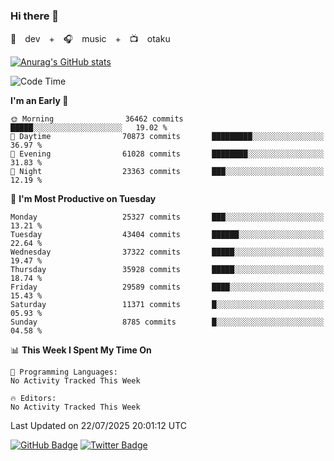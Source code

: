 ### Hi there 👋

🚀　dev　+　🎧　music　+　📺　otaku


[![Anurag's GitHub stats](https://github-readme-stats.vercel.app/api?username=koheitasaka&count_private=true&show_icons=true&theme=monokai)](https://github.com/koheitasaka/github-readme-stats)

<!--START_SECTION:waka-->
![Code Time](http://img.shields.io/badge/Code%20Time-1%2C161%20hrs%2023%20mins-blue)

**I'm an Early 🐤** 

```text
🌞 Morning                36462 commits       █████░░░░░░░░░░░░░░░░░░░░   19.02 % 
🌆 Daytime                70873 commits       █████████░░░░░░░░░░░░░░░░   36.97 % 
🌃 Evening                61028 commits       ████████░░░░░░░░░░░░░░░░░   31.83 % 
🌙 Night                  23363 commits       ███░░░░░░░░░░░░░░░░░░░░░░   12.19 % 
```
📅 **I'm Most Productive on Tuesday** 

```text
Monday                   25327 commits       ███░░░░░░░░░░░░░░░░░░░░░░   13.21 % 
Tuesday                  43404 commits       ██████░░░░░░░░░░░░░░░░░░░   22.64 % 
Wednesday                37322 commits       █████░░░░░░░░░░░░░░░░░░░░   19.47 % 
Thursday                 35928 commits       █████░░░░░░░░░░░░░░░░░░░░   18.74 % 
Friday                   29589 commits       ████░░░░░░░░░░░░░░░░░░░░░   15.43 % 
Saturday                 11371 commits       █░░░░░░░░░░░░░░░░░░░░░░░░   05.93 % 
Sunday                   8785 commits        █░░░░░░░░░░░░░░░░░░░░░░░░   04.58 % 
```


📊 **This Week I Spent My Time On** 

```text
💬 Programming Languages: 
No Activity Tracked This Week

🔥 Editors: 
No Activity Tracked This Week
```


 Last Updated on 22/07/2025 20:01:12 UTC
<!--END_SECTION:waka-->

[![GitHub Badge](https://img.shields.io/badge/GitHub-100000?style=for-the-badge&logo=github&logoColor=white)](https://github.com/koheitasaka)
[![Twitter Badge](https://img.shields.io/badge/Twitter-1DA1F2?style=for-the-badge&logo=twitter&logoColor=white)](https://twitter.com/sleep_asleep_)
